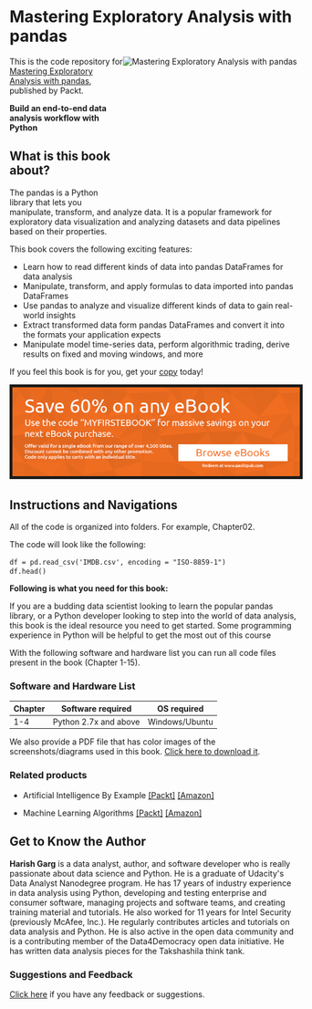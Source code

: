 # Mastering Exploratory Analysis with pandas

<a href="https://www.packtpub.com/big-data-and-business-intelligence/mastering-exploratory-analysis-pandas?utm_source=github&utm_medium=repository&utm_campaign=9781789619638"><img src="https://d1ldz4te4covpm.cloudfront.net/sites/default/files/imagecache/ppv4_main_book_cover/B11946.png" alt="Mastering Exploratory Analysis with pandas" height="256px" align="right"></a>

This is the code repository for [Mastering Exploratory Analysis with pandas](https://www.packtpub.com/big-data-and-business-intelligence/mastering-exploratory-analysis-pandas?utm_source=github&utm_medium=repository&utm_campaign=9781789619638), published by Packt.

**Build an end-to-end data analysis workflow with Python**

## What is this book about?

The pandas is a Python library that lets you manipulate, transform, and analyze data. It is a popular framework for exploratory data visualization and analyzing datasets and data pipelines based on their properties.

This book covers the following exciting features:

* Learn how to read different kinds of data into pandas DataFrames for data analysis
* Manipulate, transform, and apply formulas to data imported into pandas DataFrames
* Use pandas to analyze and visualize different kinds of data to gain real-world insights
* Extract transformed data form pandas DataFrames and convert it into the formats your application expects
* Manipulate model time-series data, perform algorithmic trading, derive results on fixed and moving windows, and more

If you feel this book is for you, get your [copy](https://www.amazon.com/dp/1789619637) today!

<a href="https://www.packtpub.com/?utm_source=github&utm_medium=banner&utm_campaign=GitHubBanner"><img src="https://raw.githubusercontent.com/PacktPublishing/GitHub/master/GitHub.png" 
alt="https://www.packtpub.com/" border="5" /></a>


## Instructions and Navigations
All of the code is organized into folders. For example, Chapter02.

The code will look like the following:
```
df = pd.read_csv('IMDB.csv', encoding = "ISO-8859-1")
df.head()

```

**Following is what you need for this book:**

If you are a budding data scientist looking to learn the popular pandas library, or a Python developer looking to step into the world of data analysis, this book is the ideal resource you need to get started. Some programming experience in Python will be helpful to get the most out of this course	

With the following software and hardware list you can run all code files present in the book (Chapter 1-15).

### Software and Hardware List

| Chapter  | Software required                   | OS required                        |
| -------- | ------------------------------------| -----------------------------------|
| 1-4       | Python 2.7x and above                     | Windows/Ubuntu |

We also provide a PDF file that has color images of the screenshots/diagrams used in this book. [Click here to download it](https://www.packtpub.com/sites/default/files/downloads/9781789619638_ColorImages.pdf).


### Related products <Other books you may enjoy>
* Artificial Intelligence By Example [[Packt]](https://www.packtpub.com/big-data-and-business-intelligence/artificial-intelligence-example?utm_source=github&utm_medium=repository&utm_campaign=9781788990547) [[Amazon]](https://www.amazon.com/dp/1788990544)

* Machine Learning Algorithms [[Packt]](https://www.packtpub.com/big-data-and-business-intelligence/machine-learning-algorithms?utm_source=github&utm_medium=repository&utm_campaign=9781785889622) [[Amazon]](https://www.amazon.com/dp/1785889621)

## Get to Know the Author
**Harish Garg** is a data analyst, author, and software developer who is really passionate about data science and Python. He is a graduate of Udacity's Data Analyst Nanodegree program. He has 17 years of industry experience in data analysis using Python, developing and testing enterprise and consumer software, managing projects and software teams, and creating training material and tutorials. He also worked for 11 years for Intel Security (previously McAfee, Inc.). He regularly contributes articles and tutorials on data analysis and Python. He is also active in the open data community and is a contributing member of the Data4Democracy open data initiative. He has written data analysis pieces for the Takshashila think tank.	




### Suggestions and Feedback
[Click here](https://docs.google.com/forms/d/e/1FAIpQLSdy7dATC6QmEL81FIUuymZ0Wy9vH1jHkvpY57OiMeKGqib_Ow/viewform) if you have any feedback or suggestions.

